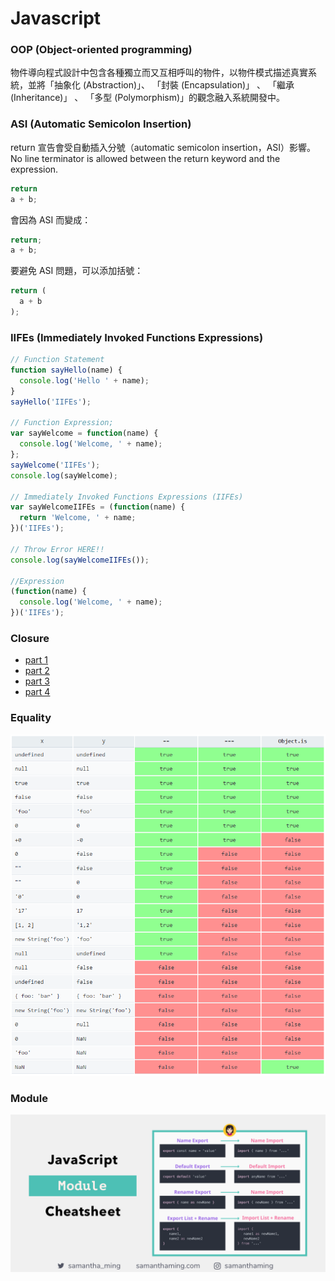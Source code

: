 # Javascript

### OOP \(Object-oriented programming\)

物件導向程式設計中包含各種獨立而又互相呼叫的物件，以物件模式描述真實系統，並將「抽象化 \(Abstraction\)」、 「封裝 \(Encapsulation\)」 、 「繼承 \(Inheritance\)」 、 「多型 \(Polymorphism\)」的觀念融入系統開發中。

### ASI \(Automatic Semicolon Insertion\)

return 宣告會受自動插入分號（automatic semicolon insertion，ASI）影響。  
No line terminator is allowed between the return keyword and the expression.

```javascript
return
a + b;
```

會因為 ASI 而變成：

```javascript
return;
a + b;
```

要避免 ASI 問題，可以添加括號：

```javascript
return (
  a + b
);
```

### IIFEs \(Immediately Invoked Functions Expressions\)

```javascript
// Function Statement
function sayHello(name) {
  console.log('Hello ' + name);
}
sayHello('IIFEs');

// Function Expression;
var sayWelcome = function(name) {
  console.log('Welcome, ' + name);
};
sayWelcome('IIFEs');
console.log(sayWelcome);

// Immediately Invoked Functions Expressions (IIFEs)
var sayWelcomeIIFEs = (function(name) {
  return 'Welcome, ' + name;
})('IIFEs');

// Throw Error HERE!!
console.log(sayWelcomeIIFEs());

//Expression
(function(name) {
  console.log('Welcome, ' + name);
})('IIFEs');
```

### Closure

* [part 1](https://pjchender.blogspot.com/2016/05/javascriptclosures.html)
* [part 2](https://pjchender.blogspot.com/2016/05/javascriptclosures.html)
* [part 3](https://pjchender.blogspot.com/2016/05/javascriptclosures.html)
* [part 4](https://pjchender.blogspot.com/2016/05/javascriptclosures.html)

### Equality

![](.gitbook/assets/object.is.png)

### Module

![](.gitbook/assets/js.module.png)




